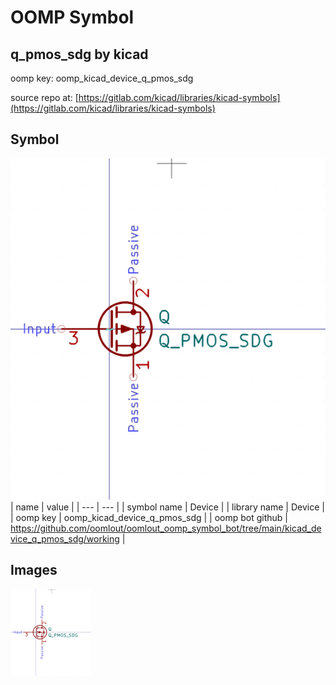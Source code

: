 # OOMP Symbol  
## q_pmos_sdg  by kicad  
  
oomp key: oomp_kicad_device_q_pmos_sdg  
  
source repo at: [https://gitlab.com/kicad/libraries/kicad-symbols](https://gitlab.com/kicad/libraries/kicad-symbols)  
## Symbol  
  
[![working.png](working_600.png)](working.png)  
| name | value | 
| --- | --- | 
| symbol name | Device | 
| library name | Device | 
| oomp key | oomp_kicad_device_q_pmos_sdg | 
| oomp bot github | https://github.com/oomlout/oomlout_oomp_symbol_bot/tree/main/kicad_device_q_pmos_sdg/working | 
## Images  
  
[![working.png](working_140.png)](working.png)  
